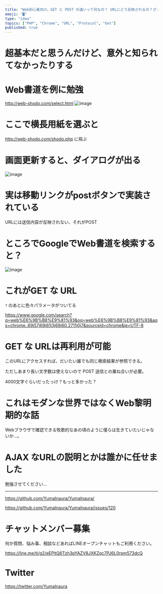 ```yaml
---
title: "Web初心者向け。GET と POST の違いって何なの？ URLにどう反映されるの？ざっくり説明。"
emoji: "🖥"
type: "idea"
topics: ["PHP", "Chrome", "URL", "Protocol", "Get"]
published: true
---
```


# 超基本だと思うんだけど、意外と知られてなかったりする

# Web書道を例に勉強

http://web-shodo.com/select.html
![image](https://user-images.githubusercontent.com/13635059/50570157-1a251d80-0dc1-11e9-824d-1f3e023fc345.png)

# ここで横長用紙を選ぶと

http://web-shodo.com/shodo.php に飛ぶ

# 画面更新すると、ダイアログが出る


![image](https://user-images.githubusercontent.com/13635059/50570160-3628bf00-0dc1-11e9-930f-7a9f71f76e10.png)


# 実は移動リンクがpostボタンで実装されている

URLには送信内容が反映されない、それがPOST

# ところでGoogleでWeb書道を検索すると？

![image](https://user-images.githubusercontent.com/13635059/50570162-683a2100-0dc1-11e9-8e36-1815f7eb8fd7.png)


# これがGET な URL

`?` のあとに色々パラメータがついてる

https://www.google.com/search?q=web%E6%9B%B8%E9%81%93&oq=web%E6%9B%B8%E9%81%93&aqs=chrome..69i57j69i61l3j69i60.2711j0j7&sourceid=chrome&ie=UTF-8


# GET な URLは再利用が可能

このURLにアクセスすれば、だいたい誰でも同じ検索結果が参照できる。

ただしあまり長い文字数は使えないので POST 送信との兼ね合いが必要。

4000文字ぐらいだったっけ？もっと多かった？

# これはモダンな世界ではなくWeb黎明期的な話

Webブラウザで確認できる牧歌的なあの頃のように僕らは生きていたいじゃないか…。

# AJAX なURLの説明とかは誰かに任せました

勉強させてください…


---

https://github.com/YumaInaura/YumaInaura/

https://github.com/YumaInaura/YumaInaura/issues/120








<!-- Update From Qiita API -->

# チャットメンバー募集


何か質問、悩み事、相談などあればLINEオープンチャットもご利用ください。

https://line.me/ti/g2/eEPltQ6Tzh3pYAZV8JXKZqc7PJ6L0rpm573dcQ





# Twitter


https://twitter.com/YumaInaura


<!-- Update From Qiita API -->


